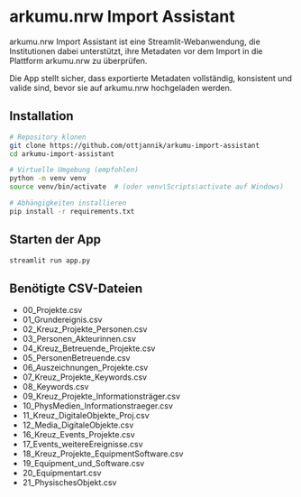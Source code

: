 # arkumu.nrw Import Assistant

arkumu.nrw Import Assistant ist eine Streamlit-Webanwendung, die Institutionen dabei unterstützt, ihre Metadaten vor dem Import in die Plattform arkumu.nrw zu überprüfen.

Die App stellt sicher, dass exportierte Metadaten vollständig, konsistent und valide sind, bevor sie auf arkumu.nrw hochgeladen werden.

## Installation
```bash
# Repository klonen
git clone https://github.com/ottjannik/arkumu-import-assistant
cd arkumu-import-assistant

# Virtuelle Umgebung (empfohlen)
python -m venv venv
source venv/bin/activate  # (oder venv\Scripts\activate auf Windows)

# Abhängigkeiten installieren
pip install -r requirements.txt
```

## Starten der App
```bash
streamlit run app.py
```

## Benötigte CSV-Dateien
- 00_Projekte.csv
- 01_Grundereignis.csv
- 02_Kreuz_Projekte_Personen.csv
- 03_Personen_Akteurinnen.csv
- 04_Kreuz_Betreuende_Projekte.csv
- 05_PersonenBetreuende.csv
- 06_Auszeichnungen_Projekte.csv
- 07_Kreuz_Projekte_Keywords.csv
- 08_Keywords.csv
- 09_Kreuz_Projekte_Informationsträger.csv
- 10_PhysMedien_Informationstraeger.csv
- 11_Kreuz_DigitaleObjekte_Proj.csv
- 12_Media_DigitaleObjekte.csv
- 16_Kreuz_Events_Projekte.csv
- 17_Events_weitereEreignisse.csv
- 18_Kreuz_Projekte_EquipmentSoftware.csv
- 19_Equipment_und_Software.csv
- 20_Equipmentart.csv
- 21_PhysischesObjekt.csv
```
